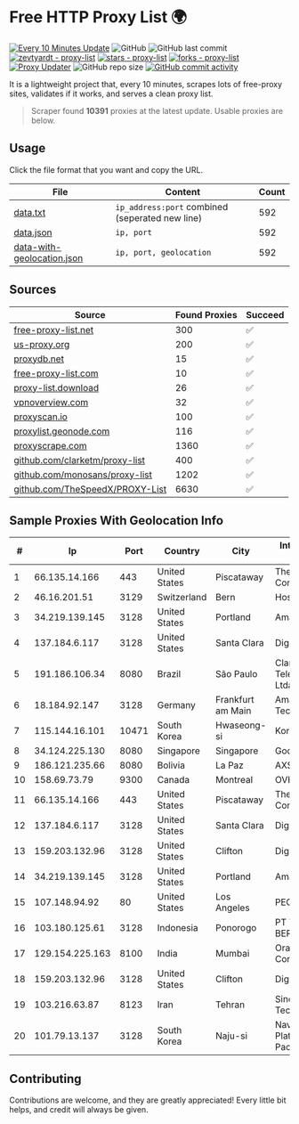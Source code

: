 
# Free HTTP Proxy List 🌍

[![Every 10 Minutes Update](https://github.com/mertguvencli/http-proxy-list/actions/workflows/main.yml/badge.svg?branch=main)](https://github.com/mertguvencli/http-proxy-list/actions/workflows/main.yml)
![GitHub](https://img.shields.io/github/license/mertguvencli/http-proxy-list)
![GitHub last commit](https://img.shields.io/github/last-commit/mertguvencli/http-proxy-list)
[![zevtyardt - proxy-list](https://img.shields.io/static/v1?label=zevtyardt&message=proxy-list&color=blue&logo=github)](https://github.com/zevtyardt/proxy-list "Go to GitHub repo")
[![stars - proxy-list](https://img.shields.io/github/stars/zevtyardt/proxy-list?style=social)](https://github.com/zevtyardt/proxy-list)
[![forks - proxy-list](https://img.shields.io/github/forks/zevtyardt/proxy-list?style=social)](https://github.com/zevtyardt/proxy-list)
[![Proxy Updater](https://github.com/zevtyardt/proxy-list/workflows/Proxy%20Updater/badge.svg)](https://github.com/zevtyardt/proxy-list/actions?query=workflow:"Proxy+Updater")
![GitHub repo size](https://img.shields.io/github/repo-size/zevtyardt/proxy-list)
[![GitHub commit activity](https://img.shields.io/github/commit-activity/m/zevtyardt/proxy-list?logo=commits)](https://github.com/zevtyardt/proxy-list/commits/main)

It is a lightweight project that, every 10 minutes, scrapes lots of free-proxy sites, validates if it works, and serves a clean proxy list.

> Scraper found **10391** proxies at the latest update. Usable proxies are below.

## Usage

Click the file format that you want and copy the URL.

|File|Content|Count|
|----|-------|-----|
|[data.txt](https://raw.githubusercontent.com/mertguvencli/http-proxy-list/main/proxy-list/data.txt)|`ip_address:port` combined (seperated new line)|592|
|[data.json](https://raw.githubusercontent.com/mertguvencli/http-proxy-list/main/proxy-list/data.json)|`ip, port`|592|
|[data-with-geolocation.json](https://raw.githubusercontent.com/mertguvencli/http-proxy-list/main/proxy-list/data-with-geolocation.json)|`ip, port, geolocation`|592|

## Sources

|Source|Found Proxies|Succeed|
|------|-------------|-------|
|[free-proxy-list.net](https://free-proxy-list.net)|300|✅|
|[us-proxy.org](https://www.us-proxy.org)|200|✅|
|[proxydb.net](http://proxydb.net)|15|✅|
|[free-proxy-list.com](https://free-proxy-list.com/?page=&port=&type%5B%5D=http&type%5B%5D=https&up_time=0&search=Search)|10|✅|
|[proxy-list.download](https://www.proxy-list.download/HTTP)|26|✅|
|[vpnoverview.com](https://vpnoverview.com/privacy/anonymous-browsing/free-proxy-servers)|32|✅|
|[proxyscan.io](https://www.proxyscan.io)|100|✅|
|[proxylist.geonode.com](https://proxylist.geonode.com/api/proxy-list?limit=300&page=1&sort_by=lastChecked&sort_type=desc&protocols=http,https)|116|✅|
|[proxyscrape.com](https://api.proxyscrape.com/v2/?request=displayproxies&protocol=http&timeout=10000&country=all&ssl=all&anonymity=all)|1360|✅|
|[github.com/clarketm/proxy-list](https://raw.githubusercontent.com/clarketm/proxy-list/master/proxy-list-raw.txt)|400|✅|
|[github.com/monosans/proxy-list](https://raw.githubusercontent.com/monosans/proxy-list/main/proxies/http.txt)|1202|✅|
|[github.com/TheSpeedX/PROXY-List](https://raw.githubusercontent.com/TheSpeedX/PROXY-List/master/http.txt)|6630|✅|


## Sample Proxies With Geolocation Info

|#|Ip|Port|Country|City|Internet Service Provider|
|-|--|----|-------|----|-------------------------|
|1|66.135.14.166|443|United States|Piscataway|The Constant Company, LLC|
|2|46.16.201.51|3129|Switzerland|Bern|Hosteur SA|
|3|34.219.139.145|3128|United States|Portland|Amazon.com, Inc.|
|4|137.184.6.117|3128|United States|Santa Clara|DigitalOcean, LLC|
|5|191.186.106.34|8080|Brazil|São Paulo|Claro NXT Telecomunicacoes Ltda|
|6|18.184.92.147|3128|Germany|Frankfurt am Main|Amazon Technologies Inc.|
|7|115.144.16.101|10471|South Korea|Hwaseong-si|Korea Telecom|
|8|34.124.225.130|8080|Singapore|Singapore|Google LLC|
|9|186.121.235.66|8080|Bolivia|La Paz|AXS Bolivia S. A.|
|10|158.69.73.79|9300|Canada|Montreal|OVH SAS|
|11|66.135.14.166|443|United States|Piscataway|The Constant Company, LLC|
|12|137.184.6.117|3128|United States|Santa Clara|DigitalOcean, LLC|
|13|159.203.132.96|3128|United States|Clifton|DigitalOcean, LLC|
|14|34.219.139.145|3128|United States|Portland|Amazon.com, Inc.|
|15|107.148.94.92|80|United States|Los Angeles|PEG TECH INC|
|16|103.180.125.61|3128|Indonesia|Ponorogo|PT TOKO MIRING BERJAYA|
|17|129.154.225.163|8100|India|Mumbai|Oracle Corporation|
|18|159.203.132.96|3128|United States|Clifton|DigitalOcean, LLC|
|19|103.216.63.87|8123|Iran|Tehran|Sindad Network Technology Ltd.|
|20|101.79.13.137|3128|South Korea|Naju-si|Naver Business Platform Asia Pacific Pte. Ltd.|



## Contributing

Contributions are welcome, and they are greatly appreciated! Every
little bit helps, and credit will always be given.

